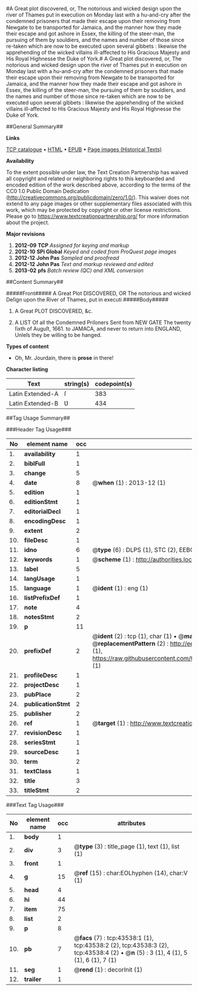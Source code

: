 #A Great plot discovered, or, The notorious and wicked design upon the river of Thames put in execution on Monday last with a hu-and-cry after the condemned prisoners that made their escape upon their removing from Newgate to be transported for Jamaica, and the manner how they made their escape and got ashore in Essex, the killing of the steer-man, the pursuing of them by souldiers, and the names and number of those since re-taken which are now to be executed upon several gibbets : likewise the apprehending of the wicked villains ill-affected to His Gracious Majesty and His Royal Highnesse the Duke of York.#
A Great plot discovered, or, The notorious and wicked design upon the river of Thames put in execution on Monday last with a hu-and-cry after the condemned prisoners that made their escape upon their removing from Newgate to be transported for Jamaica, and the manner how they made their escape and got ashore in Essex, the killing of the steer-man, the pursuing of them by souldiers, and the names and number of those since re-taken which are now to be executed upon several gibbets : likewise the apprehending of the wicked villains ill-affected to His Gracious Majesty and His Royal Highnesse the Duke of York.

##General Summary##

**Links**

[TCP catalogue](http://www.ota.ox.ac.uk/tcp/)  • 
[HTML](http://tei.it.ox.ac.uk/tcp/Texts-HTML/free/A41/A41937.html)  • 
[EPUB](http://tei.it.ox.ac.uk/tcp/Texts-EPUB/free/A41/A41937.epub) • 
[Page images (Historical Texts)](https://historicaltexts.jisc.ac.uk/eebo-09531704e)

**Availability**

To the extent possible under law, the Text Creation Partnership has waived all copyright and related or neighboring rights to this keyboarded and encoded edition of the work described above, according to the terms of the CC0 1.0 Public Domain Dedication (http://creativecommons.org/publicdomain/zero/1.0/). This waiver does not extend to any page images or other supplementary files associated with this work, which may be protected by copyright or other license restrictions. Please go to https://www.textcreationpartnership.org/ for more information about the project.

**Major revisions**

1. __2012-09__ __TCP__ *Assigned for keying and markup*
1. __2012-10__ __SPi Global__ *Keyed and coded from ProQuest page images*
1. __2012-12__ __John Pas__ *Sampled and proofread*
1. __2012-12__ __John Pas__ *Text and markup reviewed and edited*
1. __2013-02__ __pfs__ *Batch review (QC) and XML conversion*

##Content Summary##

#####Front#####
A Great Plot DISCOVERED, OR The notorious and wicked Deſign upon the River of Thames, put in executi
#####Body#####

1. A Great PLOT DISCOVERED, &c.

1. A LIST Of all the Condemned Priſoners Sent from NEW GATE The twenty ſixth of Auguſt, 1661. to JAMACA, and never to return into ENGLAND, Unleſs they be willing to be hanged.

**Types of content**

  * Oh, Mr. Jourdain, there is **prose** in there!

**Character listing**


|Text|string(s)|codepoint(s)|
|---|---|---|
|Latin Extended-A|ſ|383|
|Latin Extended-B|Ʋ|434|

##Tag Usage Summary##

###Header Tag Usage###

|No|element name|occ|attributes|
|---|---|---|---|
|1.|__availability__|1||
|2.|__biblFull__|1||
|3.|__change__|5||
|4.|__date__|8| @__when__ (1) : 2013-12 (1)|
|5.|__edition__|1||
|6.|__editionStmt__|1||
|7.|__editorialDecl__|1||
|8.|__encodingDesc__|1||
|9.|__extent__|2||
|10.|__fileDesc__|1||
|11.|__idno__|6| @__type__ (6) : DLPS (1), STC (2), EEBO-CITATION (1), OCLC (1), VID (1)|
|12.|__keywords__|1| @__scheme__ (1) : http://authorities.loc.gov/ (1)|
|13.|__label__|5||
|14.|__langUsage__|1||
|15.|__language__|1| @__ident__ (1) : eng (1)|
|16.|__listPrefixDef__|1||
|17.|__note__|4||
|18.|__notesStmt__|2||
|19.|__p__|11||
|20.|__prefixDef__|2| @__ident__ (2) : tcp (1), char (1)  •  @__matchPattern__ (2) : ([0-9\-]+):([0-9IVX]+) (1), (.+) (1)  •  @__replacementPattern__ (2) : http://eebo.chadwyck.com/downloadtiff?vid=$1&page=$2 (1), https://raw.githubusercontent.com/textcreationpartnership/Texts/master/tcpchars.xml#$1 (1)|
|21.|__profileDesc__|1||
|22.|__projectDesc__|1||
|23.|__pubPlace__|2||
|24.|__publicationStmt__|2||
|25.|__publisher__|2||
|26.|__ref__|1| @__target__ (1) : http://www.textcreationpartnership.org/docs/. (1)|
|27.|__revisionDesc__|1||
|28.|__seriesStmt__|1||
|29.|__sourceDesc__|1||
|30.|__term__|2||
|31.|__textClass__|1||
|32.|__title__|3||
|33.|__titleStmt__|2||


###Text Tag Usage###

|No|element name|occ|attributes|
|---|---|---|---|
|1.|__body__|1||
|2.|__div__|3| @__type__ (3) : title_page (1), text (1), list (1)|
|3.|__front__|1||
|4.|__g__|15| @__ref__ (15) : char:EOLhyphen (14), char:V (1)|
|5.|__head__|4||
|6.|__hi__|44||
|7.|__item__|75||
|8.|__list__|2||
|9.|__p__|8||
|10.|__pb__|7| @__facs__ (7) : tcp:43538:1 (1), tcp:43538:2 (2), tcp:43538:3 (2), tcp:43538:4 (2)  •  @__n__ (5) : 3 (1), 4 (1), 5 (1), 6 (1), 7 (1)|
|11.|__seg__|1| @__rend__ (1) : decorInit (1)|
|12.|__trailer__|1||
